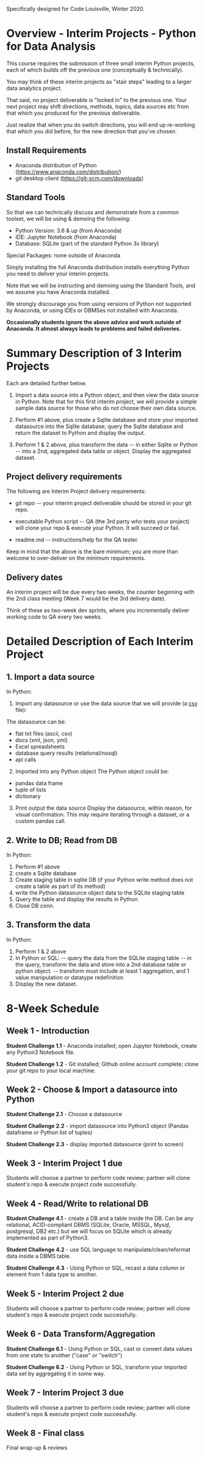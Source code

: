 Specifically designed for Code Louisville, Winter 2020.

# Overview - Interim Projects - Python for Data Analysis 

This course requires the submission of three small interim Python projects, each of which builds off the previous one (conceptually & technically). 

You may think of these interim projects as "stair steps" leading to a larger data analytics project. 

That said, no project deliverable is "locked in" to the previous one. Your next project may shift directions, methods, topics, data sources etc from that which you produced for the previous deliverable. 

Just realize that when you do switch directions, you will end up re-working that which you did before, for the new direction that you've chosen.


## Install Requirements

- Anaconda distribution of Python (https://www.anaconda.com/distribution/)
- git desktop client (https://git-scm.com/downloads)


## Standard Tools

So that we can technically discuss and demonstrate from a common toolset, we will be using & demoing the following:

- Python Version: 3.6 & up (from Anaconda)
- IDE: Jupyter Notebook (from Anaconda)
- Database: SQLite (part of the standard Python 3x library)

Special Packages: none outside of Anaconda
 
Simply installing the full Anaconda distribution installs everything Python you need to deliver your interim projects.

Note that we will be instructing and demoing using the Standard Tools, and we assume you have Anaconda installed. 

We strongly discourage you from using versions of Python not supported by Anaconda, or using IDEs or DBMSes not installed with Anaconda. 

**Occasionally students ignore the above advice and work outside of Anaconda. It almost always leads to problems and failed deliveries.**


# Summary Description of 3 Interim Projects

Each are detailed further below.

1. Import a data source into a Python object, and then view the data source in Python. Note that for this first interim project, we will provide a simple sample data source for those who do not choose their own data source. 

2. Perform #1 above, plus create a Sqlite database and store your imported datasource into the Sqlite database; query the Sqlite database and return the dataset to Python and display the output.

3. Perform 1 & 2 above, plus transform the data -- in either Sqlite or Python -- into a 2nd, aggregated data table or object. Display the aggregated dataset.


## Project delivery requirements

The following are Interim Project delivery requirements:

- git repo -- your interim project deliverable should be stored in your git repo. 

- executable Python script -- QA (the 3rd party who tests your project) will clone your repo & execute your Python. It will succeed or fail. 

- readme.md -- instructions/help for the QA tester. 

Keep in mind that the above is the bare minimum; you are more than welcome to over-deliver on the minimum requirements.


## Delivery dates

An interim project will be due every two weeks, the counter beginning with the 2nd class meeting (Week 7 would be the 3rd delivery date).

Think of these as two-week dev sprints, where you incrementally deliver working code to QA every two weeks.


# Detailed Description of Each Interim Project


## 1. Import a data source

In Python:

1. Import any datasource or use the data source that we will provide (a [csv](https://en.wikipedia.org/wiki/Comma-separated_values) file):

The datasource can be:
- flat txt files (ascii, csv)
- docs (xml, json, yml)
- Excel spreadsheets
- database query results (relational/nosql)
- api calls

2. Imported into any Python object
The Python object could be:
- pandas data frame
- tuple of lists
- dictionary

3. Print output the data source
Display the datasource, within reason, for visual confirmation. This may require iterating through a dataset, or a custom pandas call.


## 2. Write to DB; Read from DB

In Python:

1. Perform #1 above
2. create a Sqlite database
3. Create staging table in sqlite DB (if your Python write method does not create a table as part of its method)
3. write the Python datasource object data to the SQLite staging table
4. Query the table and display the results in Python
5. Close DB conn.


## 3. Transform the data

In Python:

1. Perform 1 & 2 above
2. In Python or SQL:
-- query the data from the SQLite staging table
-- in the query, transform the data and store into a 2nd database table or python object. 
-- transform must include at least 1 aggregation, and 1 value manipulation or datatype redefinition
3. Display the new dataset.

# 8-Week Schedule

## Week 1 - Introduction
**Student Challenge 1.1** - Anaconda installed; open Jupyter Notebook, create any Python3 Notebook file.

**Student Challenge 1.2** - Git installed; Github online account complete; clone your git repo to your local machine.

## Week 2 - Choose & Import a datasource into Python
**Student Challenge 2.1** - Choose a datasource

**Student Challenge 2.2** - import datasource into Python3 object (Pandas dataframe or Python list of tuples)

**Student Challenge 2.3** - display imported datasource (print to screen)

## Week 3 - Interim Project 1 due
Students will choose a partner to perform code review; partner will clone student's repo & execute project code successfully.

## Week 4 - Read/Write to relational DB
**Student Challenge 4.1** - create a DB and a table inside the DB. Can be any relational, ACID-compliant DBMS (SQLite, Oracle, MSSQL, Mysql, postgresql, DB2 etc.) but we will focus on SQLite which is already implemented as part of Python3.

**Student Challenge 4.2** - use SQL language to manipulate/clean/reformat data inside a DBMS table.

**Student Challenge 4.3** - Using Python or SQL, recast a data column or element from 1 data type to another.

## Week 5 - Interim Project 2 due
Students will choose a partner to perform code review; partner will clone student's repo & execute project code successfully.

## Week 6 - Data Transform/Aggregation

**Student Challenge 6.1** - Using Python or SQL, cast or convert data values from one state to another ("case" or "switch") 

**Student Challenge 6.2** - Using Python or SQL, transform your imported data set by aggregating it in some way.

## Week 7 - Interim Project 3 due
Students will choose a partner to perform code review; partner will clone student's repo & execute project code successfully.

## Week 8 - Final class
Final wrap-up & reviews


